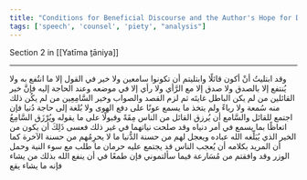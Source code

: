 ```yaml
---
title: "Conditions for Beneficial Discourse and the Author's Hope for Divine Reward"
tags: ['speech', 'counsel', 'piety', "analysis"]
---
```


 Section 2 in [[Yatīma ṯāniya]]

---
وقد ابتليتُ أنْ أكون قائلًا وابتليتم أن تكونوا سامعين ولا خير في القول إلا ما انتُفع به ولا يُنتفع إلا بالصدق ولا صدق إلا مع الرَّأي ولا رأي إلا في موضعه وعند الحاجة إليه فإنَّ خير القائلين من لم يكن الباطل غايتَه ثم لزم القصد والصواب وخير السَّامِعِين من لم يكُن ذلك منه سُمعة ولا رياءً ولم يتخذ ما يسمع عونًا على دفع الهوى ولا بُلغة إلى حاجة دُنيا فإن اجتمع للقائل والسَّامع أن يُرزق القائل من الناس مِقَةً وقبولًا على ما يقوله ويُرْزَق السَّامِعُ اتعاظًا بما يسمع في أمر دنياه وقد صلحت نياتهما في غير ذلك فعسى ذَلِكَ أن يكون من الخير الذي يُبَلِّغه الله عباده ويعجل لهم من حسنة الدُّنيا ما لا يحرِمُهم من حسنة الآخرة كما أن المريد بكلامه أن يُعجب الناس قد يجتمع عليه حرمان ما طلب مع سوء النية وحمل الوزر وقد وافقتم من مُسَارعة فيما سألتموني فإن طمعًا في أن ينفع الله بذلك من يشاء فإنه ما يشاء يقع
